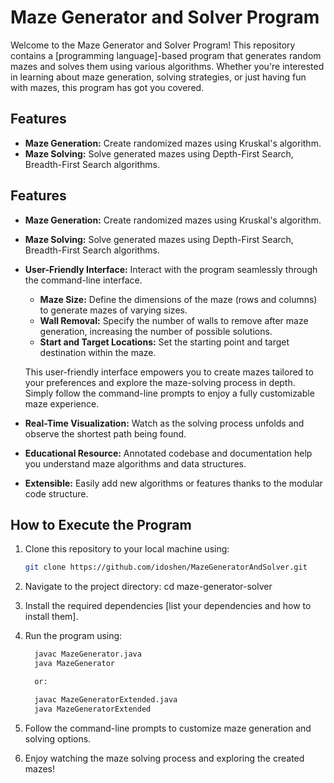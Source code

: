 # Maze Generator and Solver Program

Welcome to the Maze Generator and Solver Program! This repository contains a [programming language]-based program that generates random mazes and solves them using various algorithms. Whether you're interested in learning about maze generation, solving strategies, or just having fun with mazes, this program has got you covered.

## Features

- **Maze Generation:** Create randomized mazes using Kruskal's algorithm.
- **Maze Solving:** Solve generated mazes using Depth-First Search, Breadth-First Search algorithms.
## Features

- **Maze Generation:** Create randomized mazes using Kruskal's algorithm.
- **Maze Solving:** Solve generated mazes using Depth-First Search, Breadth-First Search algorithms.
- **User-Friendly Interface:** Interact with the program seamlessly through the command-line interface.
  - **Maze Size:** Define the dimensions of the maze (rows and columns) to generate mazes of varying sizes.
  - **Wall Removal:** Specify the number of walls to remove after maze generation, increasing the number of possible solutions.
  - **Start and Target Locations:** Set the starting point and target destination within the maze.
  
  This user-friendly interface empowers you to create mazes tailored to your preferences and explore the maze-solving process in depth. Simply follow the command-line prompts to enjoy a fully customizable maze experience.

- **Real-Time Visualization:** Watch as the solving process unfolds and observe the shortest path being found.
- **Educational Resource:** Annotated codebase and documentation help you understand maze algorithms and data structures.
- **Extensible:** Easily add new algorithms or features thanks to the modular code structure.

## How to Execute the Program

1. Clone this repository to your local machine using:

   ```bash
   git clone https://github.com/idoshen/MazeGeneratorAndSolver.git

2. Navigate to the project directory:
   cd maze-generator-solver

3. Install the required dependencies [list your dependencies and how to install them].

4. Run the program using:

   ```bash
     javac MazeGenerator.java
     java MazeGenerator

     or:

     javac MazeGeneratorExtended.java
     java MazeGeneratorExtended

5. Follow the command-line prompts to customize maze generation and solving options.

6. Enjoy watching the maze solving process and exploring the created mazes!